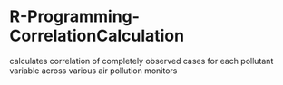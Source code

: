 # R-Programming-CorrelationCalculation
calculates correlation of completely observed cases for each pollutant variable across various air pollution monitors
